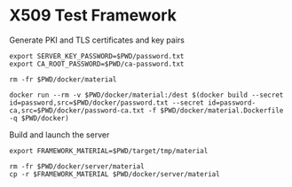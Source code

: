 # X509 Test Framework


Generate PKI and TLS certificates and key pairs

```` shell
export SERVER_KEY_PASSWORD=$PWD/password.txt
export CA_ROOT_PASSWORD=$PWD/ca-password.txt

rm -fr $PWD/docker/material

docker run --rm -v $PWD/docker/material:/dest $(docker build --secret id=password,src=$PWD/docker/password.txt --secret id=password-ca,src=$PWD/docker/password-ca.txt -f $PWD/docker/material.Dockerfile -q $PWD/docker)
````

Build and launch the server

```` shell
export FRAMEWORK_MATERIAL=$PWD/target/tmp/material

rm -fr $PWD/docker/server/material
cp -r $FRAMEWORK_MATERIAL $PWD/docker/server/material


````
